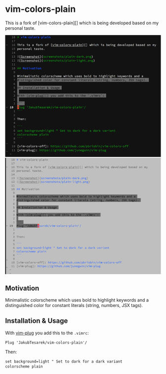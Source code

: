 # vim-colors-plain

This is a fork of [vim-colors-plain][] which is being developed based on my
personal taste.

![Screenshot](screenshots/plain-dark.png)
![Screenshot](screenshots/plain-light.png)

## Motivation

Minimalistic colorscheme which uses bold to highlight keywords and a
distinguished color for constant literals (string, numbers, JSX tags).

## Installation & Usage

With [vim-plug][] you add this to the `.vimrc`:

```
Plug 'JakubTesarek/vim-colors-plain'/
```

Then:

```
set background=light " Set to dark for a dark variant
colorscheme plain
```

[vim-colors-off]: https://github.com/pbrisbin/vim-colors-off
[vim-plug]: https://github.com/junegunn/vim-plug
